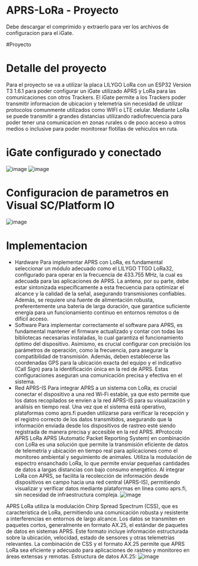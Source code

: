 # APRS-LoRa - Proyecto
Debe descargar el comprimido y extraerlo para ver los archivos de configuracion para el iGate.


#Proyecto
# Detalle del proyecto
Para el proyecto se va a utilizar la placa LILYGO LoRa con un ESP32 Version T3 1.6.1 para poder configurar un iGate utilizado APRS y LoRa para las comunicaciones con otros Trackers. El iGate permite a los Trackers poder transmitir informacion de ubicacion y telemetria sin necesidad de utilizar protocolos comunmente utilizados como WIFI o LTE celular. Mediante LoRa se puede transmitir a grandes distancias utilizando radiofrecuencia para poder tener una comunicacion en zonas rurales o de poco acceso a otros medios o inclusive para poder monitorear flotillas de vehiculos en ruta.
# iGate configurado y conectado
![image](https://github.com/user-attachments/assets/77538d54-f413-4023-8823-5dda2f805bb9)
![image](https://github.com/user-attachments/assets/1a89a80d-7c8a-43b2-bf05-b6cf9d898f24)
# Configuracion de parametros en Visual SC/Platform IO
![image](https://github.com/user-attachments/assets/acc55404-9826-4aa1-9898-ce346679d2a6)
# Implementacion
- Hardware
Para implementar APRS con LoRa, es fundamental seleccionar un módulo adecuado como el LILYGO TTGO LoRa32, configurado para operar en la frecuencia de 433.755 MHz, la cual es adecuada para las aplicaciones de APRS. La antena, por su parte, debe estar sintonizada específicamente a esta frecuencia para optimizar el alcance y la calidad de la señal, asegurando transmisiones confiables. Además, se requiere una fuente de alimentación robusta, preferentemente una batería de larga duración, que garantice suficiente energía para un funcionamiento continuo en entornos remotos o de difícil acceso.
- Software
Para implementar correctamente el software para APRS, es fundamental mantener el firmware actualizado y contar con todas las bibliotecas necesarias instaladas, lo cual garantiza el funcionamiento óptimo del dispositivo. Asimismo, es crucial configurar con precisión los parámetros de operación, como la frecuencia, para asegurar la compatibilidad de transmisión. Además, deben establecerse las coordenadas GPS para la ubicación exacta del equipo y el indicativo (Call Sign) para la identificación única en la red de APRS. Estas configuraciones aseguran una comunicación precisa y efectiva en el sistema.
- Red APRS-IS
Para integrar APRS a un sistema con LoRa, es crucial conectar el dispositivo a una red Wi-Fi estable, ya que esto permite que los datos recopilados se envíen a la red APRS-IS para su visualización y análisis en tiempo real. Una vez que el sistema está operativo, plataformas como aprs.fi pueden utilizarse para verificar la recepción y el registro correcto de los datos transmitidos, asegurando que la información enviada desde los dispositivos de rastreo esté siendo registrada de manera precisa y accesible en la red APRS.
#Protocolo APRS LoRa
APRS (Automatic Packet Reporting System) en combinación con LoRa es una solución que permite la transmisión eficiente de datos de telemetría y ubicación en tiempo real para aplicaciones como el monitoreo ambiental y seguimiento de animales. Utiliza la modulación de espectro ensanchado LoRa, lo que permite enviar pequeñas cantidades de datos a largas distancias con bajo consumo energético. Al integrar LoRa con APRS, se facilita la recolección de información desde dispositivos en campo hacia una red central (APRS-IS), permitiendo visualizar y verificar datos mediante plataformas en línea como aprs.fi, sin necesidad de infraestructura compleja.
![image](https://github.com/user-attachments/assets/72afdb8d-7a70-4591-9bd5-6e981ab98f8d)

APRS LoRa utiliza la modulación Chirp Spread Spectrum (CSS), que es característica de LoRa, permitiendo una comunicación robusta y resistente a interferencias en entornos de largo alcance. Los datos se transmiten en paquetes cortos, generalmente en formato AX.25, el estándar de paquetes de datos en sistemas APRS. Este formato incluye información estructurada sobre la ubicación, velocidad, estado de sensores y otras telemetrías relevantes. La combinación de CSS y el formato AX.25 permite que APRS LoRa sea eficiente y adecuado para aplicaciones de rastreo y monitoreo en áreas extensas y remotas.
Estructura de datos AX.25: 
![image](https://github.com/user-attachments/assets/b9e4ac50-44ba-4102-bdd2-92328d3ea6d7)
